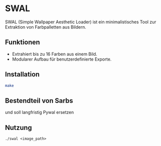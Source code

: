 # SWAL

SWAL (Simple Wallpaper Aesthetic Loader) ist ein minimalistisches Tool zur Extraktion von Farbpalletten aus Bildern.

## Funktionen
- Extrahiert bis zu 16 Farben aus einem Bild.
- Modularer Aufbau für benutzerdefinierte Exporte.


## Installation
```bash
make
```
## Bestendteil von Sarbs

und soll langfristig Pywal ersetzen

## Nutzung
```
./swal <image_path>
```
